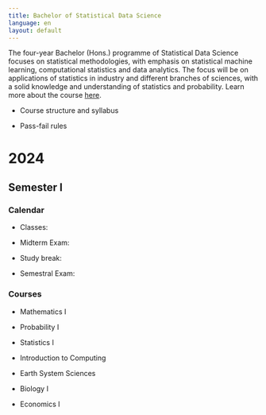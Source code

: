 ```yaml
---
title: Bachelor of Statistical Data Science
language: en
layout: default
---
```



The four-year Bachelor (Hons.) programme of Statistical Data Science
focuses on statistical methodologies, with emphasis on statistical
machine learning, computational statistics and data analytics. The
focus will be on applications of statistics in industry and different
branches of sciences, with a solid knowledge and understanding of
statistics and probability. Learn more about the course
[here](https://www.isical.ac.in/~deanweb/bsds.html).

* Course structure and syllabus

* Pass-fail rules


# 2024

## Semester I

### Calendar

* Classes: 

* Midterm Exam: 

* Study break:

* Semestral Exam:


### Courses

* Mathematics I

* Probability I

* Statistics I

* Introduction to Computing

* Earth System Sciences

* Biology I

* Economics I



